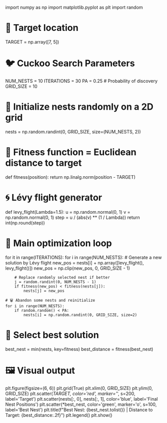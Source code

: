 import numpy as np
import matplotlib.pyplot as plt
import random

# 🎯 Target location
TARGET = np.array([7, 5])

# 🐦 Cuckoo Search Parameters
NUM_NESTS = 10
ITERATIONS = 30
PA = 0.25  # Probability of discovery
GRID_SIZE = 10

# 🎲 Initialize nests randomly on a 2D grid
nests = np.random.randint(0, GRID_SIZE, size=(NUM_NESTS, 2))

# 📏 Fitness function = Euclidean distance to target
def fitness(position):
    return np.linalg.norm(position - TARGET)

# 🌀 Lévy flight generator
def levy_flight(Lambda=1.5):
    u = np.random.normal(0, 1)
    v = np.random.normal(0, 1)
    step = u / (abs(v) ** (1 / Lambda))
    return int(np.round(step))

# 🔁 Main optimization loop
for it in range(ITERATIONS):
    for i in range(NUM_NESTS):
        # Generate a new solution by Lévy flight
        new_pos = nests[i] + np.array([levy_flight(), levy_flight()])
        new_pos = np.clip(new_pos, 0, GRID_SIZE - 1)

        # Replace randomly selected nest if better
        j = random.randint(0, NUM_NESTS - 1)
        if fitness(new_pos) < fitness(nests[j]):
            nests[j] = new_pos

    # 🗑 Abandon some nests and reinitialize
    for i in range(NUM_NESTS):
        if random.random() < PA:
            nests[i] = np.random.randint(0, GRID_SIZE, size=2)

# 🥇 Select best solution
best_nest = min(nests, key=fitness)
best_distance = fitness(best_nest)

# 🖼 Visual output
plt.figure(figsize=(6, 6))
plt.grid(True)
plt.xlim(0, GRID_SIZE)
plt.ylim(0, GRID_SIZE)
plt.scatter(*TARGET, color='red', marker='*', s=200, label='Target')
plt.scatter(nests[:, 0], nests[:, 1], color='blue', label='Final Nest Positions')
plt.scatter(*best_nest, color='green', marker='o', s=100, label='Best Nest')
plt.title(f"Best Nest: {best_nest.tolist()} | Distance to Target: {best_distance:.2f}")
plt.legend()
plt.show()
